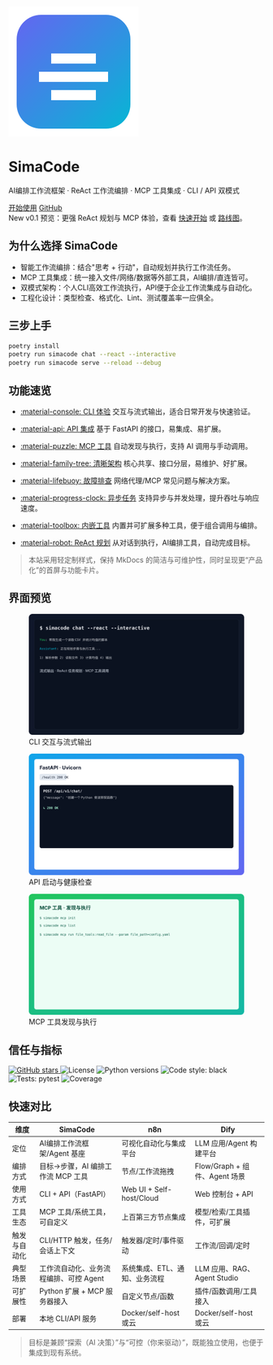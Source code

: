 <div class="hero">
  <img class="hero-logo" src="assets/logo.svg" alt="SimaCode logo" />
  <h1 class="hero-title">SimaCode</h1>
  <p class="hero-subtitle">AI编排工作流框架 · ReAct 工作流编排 · MCP 工具集成 · CLI / API 双模式</p>
  <div class="cta-buttons">
    <a class="button primary" href="quickstart/">开始使用</a>
    <a class="button ghost" href="https://github.com/QUSEIT/simacode" target="_blank" rel="noopener">GitHub</a>
  </div>
</div>

<div class="announce">
  <span class="badge">New</span>
  <span>v0.1 预览：更强 ReAct 规划与 MCP 体验，查看 <a href="quickstart/">快速开始</a> 或 <a href="roadmap/">路线图</a>。</span>
  
</div>

## 为什么选择 SimaCode

- 智能工作流编排：结合"思考 + 行动"，自动规划并执行工作流任务。
- MCP 工具集成：统一接入文件/网络/数据等外部工具，AI编排/直连皆可。
- 双模式架构：个人CLI高效工作流执行，API便于企业工作流集成与自动化。
- 工程化设计：类型检查、格式化、Lint、测试覆盖率一应俱全。

## 三步上手

```bash
poetry install
poetry run simacode chat --react --interactive
poetry run simacode serve --reload --debug
```

## 功能速览

<div class="grid cards" markdown="1">

-   [:material-console: CLI 体验](examples/#cli-对话)
    交互与流式输出，适合日常开发与快速验证。

-   [:material-api: API 集成](examples/#api-请求)
    基于 FastAPI 的接口，易集成、易扩展。

-   [:material-puzzle: MCP 工具](examples/#mcp-工具)
    自动发现与执行，支持 AI 调用与手动调用。

-   [:material-family-tree: 清晰架构](architecture/)
    核心共享、接口分层，易维护、好扩展。

-   [:material-lifebuoy: 故障排查](troubleshooting/)
    网络代理/MCP 常见问题与解决方案。

-   [:material-progress-clock: 异步任务](features/)
    支持异步与并发处理，提升吞吐与响应速度。

-   [:material-toolbox: 内嵌工具](features/)
    内置并可扩展多种工具，便于组合调用与编排。

-   [:material-robot: ReAct 规划](features/)
    从对话到执行，AI编排工具，自动完成目标。

</div>

> 本站采用轻定制样式，保持 MkDocs 的简洁与可维护性，同时呈现更“产品化”的首屏与功能卡片。

## 界面预览

<div class="gallery">
  <figure>
    <img src="assets/screenshots/cli.svg" alt="CLI 交互示意" />
    <figcaption>CLI 交互与流式输出</figcaption>
  </figure>
  <figure>
    <img src="assets/screenshots/api.svg" alt="API 示例" />
    <figcaption>API 启动与健康检查</figcaption>
  </figure>
  <figure>
    <img src="assets/screenshots/mcp.svg" alt="MCP 工具" />
    <figcaption>MCP 工具发现与执行</figcaption>
  </figure>
  
</div>

## 信任与指标

<div class="badge-row">
  <a href="https://github.com/QUSEIT/simacode" target="_blank" rel="noopener">
    <img alt="GitHub stars" src="https://img.shields.io/github/stars/QUSEIT/simacode?style=social" />
  </a>
  <img alt="License" src="https://img.shields.io/github/license/QUSEIT/simacode" />
  <img alt="Python versions" src="https://img.shields.io/badge/python-3.10%20|%203.11%20|%203.12-blue" />
  <img alt="Code style: black" src="https://img.shields.io/badge/code%20style-black-000000.svg" />
  <img alt="Tests: pytest" src="https://img.shields.io/badge/tests-pytest-green" />
  <img alt="Coverage" src="https://img.shields.io/badge/coverage-enabled-brightgreen" />
</div>

## 快速对比

| 维度 | SimaCode | n8n | Dify |
|------|----------|-----|------|
| 定位 | AI编排工作流框架/Agent 基座 | 可视化自动化与集成平台 | LLM 应用/Agent 构建平台 |
| 编排方式 | 目标→步骤，AI 编排工作流 MCP 工具 | 节点/工作流拖拽 | Flow/Graph + 组件、Agent 场景 |
| 使用方式 | CLI + API（FastAPI） | Web UI + Self-host/Cloud | Web 控制台 + API |
| 工具生态 | MCP 工具/系统工具，可自定义 | 上百第三方节点集成 | 模型/检索/工具插件，可扩展 |
| 触发与自动化 | CLI/HTTP 触发，任务/会话上下文 | 触发器/定时/事件驱动 | 工作流/回调/定时 |
| 典型场景 | 工作流自动化、业务流程编排、可控 Agent | 系统集成、ETL、通知、业务流程 | LLM 应用、RAG、Agent Studio |
| 可扩展性 | Python 扩展 + MCP 服务器接入 | 自定义节点/函数 | 插件/函数调用/工具接入 |
| 部署 | 本地 CLI/API 服务 | Docker/self-host 或云 | Docker/self-host 或云 |

> 目标是兼顾“探索（AI 决策）”与“可控（你来驱动）”，既能独立使用，也便于集成到现有系统。

<!-- 用户背书版块已移除 -->
